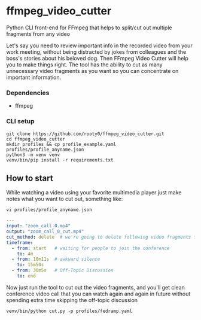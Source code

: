 # ffmpeg_video_cutter
Python CLI front-end for FFmpeg that helps to split/cut out multiple fragments from any video

Let's say you need to review important info in the recorded video from your work meeting, without being distracted by
jokes from colleagues and the boss's stories about his beloved dog. Then FFmpeg Video Cutter will help you to make
things right. The tool has the ability to cut as many unnecessary video fragments as you want so you can concentrate
on important information.

### Dependencies
- ffmpeg

### CLI setup
```shell script
git clone https://github.com/rooty0/ffmpeg_video_cutter.git
cd ffmpeg_video_cutter
mkdir profiles && cp profile_example.yaml profiles/profile_anyname.json
python3 -m venv venv
venv/bin/pip install -r requirements.txt
```

## How to start

While watching a video using your favorite multimedia player just make notes what you want to cut out, something like:
```shell script
vi profiles/profile_anyname.json
```
``` yaml
---
input: "zoom_call_0.mp4"
output: "zoom_call_0_cut.mp4"
cut_method: delete  # we're going to delete following video fragments from a video call
timeframe:
  - from: start   # waiting for people to join the conference
    to: 4m
  - from: 10m11s  # awkward silence
    to: 15m50s
  - from: 30m5s   # Off-Topic Discussion
    to: end
```

Now just run the tool to cut out the video fragments, and you'll get clean conference video call that you can watch
again and again in future without spending extra time skipping the off-topic discussion

```shell script
venv/bin/python cut.py -p profiles/fedramp.yaml
```